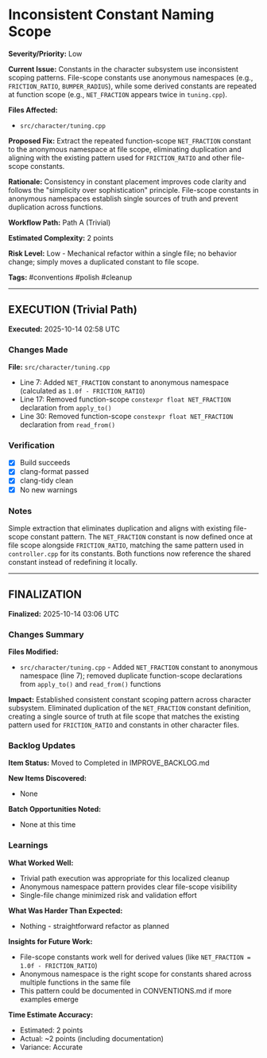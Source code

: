 # Inconsistent Constant Naming Scope

**Severity/Priority:** Low

**Current Issue:** Constants in the character subsystem use inconsistent scoping patterns. File-scope constants use anonymous namespaces (e.g., `FRICTION_RATIO`, `BUMPER_RADIUS`), while some derived constants are repeated at function scope (e.g., `NET_FRACTION` appears twice in `tuning.cpp`).

**Files Affected:**
- `src/character/tuning.cpp`

**Proposed Fix:** Extract the repeated function-scope `NET_FRACTION` constant to the anonymous namespace at file scope, eliminating duplication and aligning with the existing pattern used for `FRICTION_RATIO` and other file-scope constants.

**Rationale:** Consistency in constant placement improves code clarity and follows the "simplicity over sophistication" principle. File-scope constants in anonymous namespaces establish single sources of truth and prevent duplication across functions.

**Workflow Path:** Path A (Trivial)

**Estimated Complexity:** 2 points

**Risk Level:** Low - Mechanical refactor within a single file; no behavior change; simply moves a duplicated constant to file scope.

**Tags:** #conventions #polish #cleanup

---

## EXECUTION (Trivial Path)

**Executed:** 2025-10-14 02:58 UTC

### Changes Made

**File:** `src/character/tuning.cpp`
- Line 7: Added `NET_FRACTION` constant to anonymous namespace (calculated as `1.0f - FRICTION_RATIO`)
- Line 17: Removed function-scope `constexpr float NET_FRACTION` declaration from `apply_to()`
- Line 30: Removed function-scope `constexpr float NET_FRACTION` declaration from `read_from()`

### Verification

- [x] Build succeeds
- [x] clang-format passed
- [x] clang-tidy clean
- [x] No new warnings

### Notes

Simple extraction that eliminates duplication and aligns with existing file-scope constant pattern. The `NET_FRACTION` constant is now defined once at file scope alongside `FRICTION_RATIO`, matching the same pattern used in `controller.cpp` for its constants. Both functions now reference the shared constant instead of redefining it locally.

---

## FINALIZATION

**Finalized:** 2025-10-14 03:06 UTC

### Changes Summary

**Files Modified:**
- `src/character/tuning.cpp` - Added `NET_FRACTION` constant to anonymous namespace (line 7); removed duplicate function-scope declarations from `apply_to()` and `read_from()` functions

**Impact:**
Established consistent constant scoping pattern across character subsystem. Eliminated duplication of the `NET_FRACTION` constant definition, creating a single source of truth at file scope that matches the existing pattern used for `FRICTION_RATIO` and constants in other character files.

### Backlog Updates

**Item Status:** Moved to Completed in IMPROVE_BACKLOG.md

**New Items Discovered:**
- None

**Batch Opportunities Noted:**
- None at this time

### Learnings

**What Worked Well:**
- Trivial path execution was appropriate for this localized cleanup
- Anonymous namespace pattern provides clear file-scope visibility
- Single-file change minimized risk and validation effort

**What Was Harder Than Expected:**
- Nothing - straightforward refactor as planned

**Insights for Future Work:**
- File-scope constants work well for derived values (like `NET_FRACTION = 1.0f - FRICTION_RATIO`)
- Anonymous namespace is the right scope for constants shared across multiple functions in the same file
- This pattern could be documented in CONVENTIONS.md if more examples emerge

**Time Estimate Accuracy:**
- Estimated: 2 points
- Actual: ~2 points (including documentation)
- Variance: Accurate
